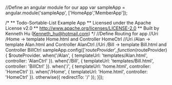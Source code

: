 //Define an angular module for our app
var sampleApp = angular.module('sampleApp', ['HomeApp','MemberApp']);

/*
	** Todo-Sortable-List Example App
	** Licensed under the Apache License v2.0
	** http://www.apache.org/licenses/LICENSE-2.0
	** Built by Kenneth Hu (Kenneth_hu@hotmail.com)
	*/
//Define Routing for app
//Uri /Home -> template Home.html and Controller HomeCtrl
//Uri /Alan -> template Alan.html and Controller AlanCtrl
//Uri /Bill -> template Bill.html and Controller BillCtrl
sampleApp.config(['$routeProvider',
  function($routeProvider) {
    $routeProvider.
      when('/Alan', {
	templateUrl: 'templates/Alan.html',
	controller: 'AlanCtrl'
      }).
      when('/Bill', {
	templateUrl: 'templates/Bill.html',
	controller: 'BillCtrl'
      }).
	 when('/', {
	templateUrl: 'home.html',
	controller: 'HomeCtrl'
      }).
	   when('/Home', {
	templateUrl: 'Home.html',
	controller: 'HomeCtrl'
      }).
      otherwise({
	redirectTo: '/'
      });
}]);
